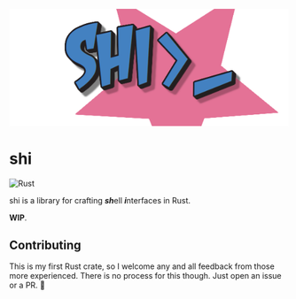 <p align="center"><img src="./rsrc/banner/shi.png"></img></p>

# shi
![Rust](https://github.com/Utagai/shi/workflows/Rust/badge.svg)

shi is a library for crafting ***sh***ell ***i***nterfaces in Rust.

**WIP**.

## Contributing
This is my first Rust crate, so I welcome any and all feedback from those more experienced.
There is no process for this though. Just open an issue or a PR. :slightly_smiling_face:
